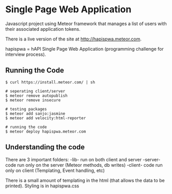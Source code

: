 Single Page Web Application
============

Javascript project using Meteor framework that manages a list of users with their associated application tokens.

There is a live version of the site at http://hapispwa.meteor.com.

hapispwa = hAPI Single Page Web Application (programming challenge for interview process).


Running the Code
-----------
    $ curl https://install.meteor.com/ | sh
    
    # seperating client/server
    $ meteor remove autopublish
    $ meteor remove insecure

    # testing packages
    $ meteor add sanjo:jasmine
    $ meteor add velocity:html-reporter

    # running the code
    $ meteor deploy hapispwa.meteor.com


Understanding the code
-----------
There are 3 important folders:
-lib- run on both client and server
-server- code run only on the server (Meteor methods, db writes)
-client- code run only on client (Templating, Event handling, etc)

There is a small amount of templating in the html (that allows the data to be printed). Styling is in hapispwa.css
